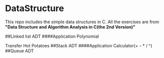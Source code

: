 # DataStructure

This repo includes the simple data structures in C. All the exercises are from **"Data Structure and Algorithm Analysis in C(the 2nd Version)"**

##Linked list
ADT
####Application
Polynomial

Transfer Hot Potatoes
##Stack
ADT
####Application
Calculator(+ - * / ^)
##Queue
ADT
